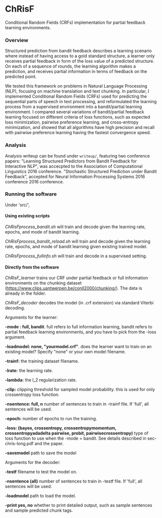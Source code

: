 # ChRisF
Conditional Random Fields (CRFs) implementation for partial feedback learning environments.

### Overview

Structured prediction from bandit feedback describes a learning scenario where instead of having access to a gold standard structure, a learner only receives partial feedback in form of the loss value of a predicted structure. On each of a sequence of rounds, the learning algorithm makes a prediction, and receives partial information in terms of feedback on the predicted point.

We tested this framework on problems in Natural Language Processing (NLP), focusing on machine translation and text chunking. In particular, I implemented Conditional Random Fields (CRFs) used for predicting the sequential parts of speech in text processing, and reformulated the learning process from a supervised environment into a bandit/partial learning environment. I compared several variations of bandit/partial feedback learning focused on different criteria of loss functions, such as expected loss minimization, pairwise preference learning, and cross-entropy minimization, and showed that all algorithms have high precision and recall with pairwise preference learning having the fastest convergence speed. 

### Analysis 

Analysis writeup can be found under `writeup/`, featuring two conference papers: "Learning Structured Predictors from Bandit Feedback for Interactive NLP", was accecpted to the Association of Computational Linguistics 2016 conference. "Stochastic Structured Prediction under Bandit Feedback", accepted for Neural Information Processing Systems 2016 conference 2016 conference. 
### Running the software 

Under 'src/', 

#### Using existing scripts

*ChRisFprocess_bandit.sh* will train and decode given the learning rate, epochs, and mode of bandit learning.

*ChRisFprocess_bandit_reload.sh* will train and decode given the learning rate, epochs, and mode of bandit learning given existing trained model.

*ChRisFprocess_fullinfo.sh* will train and decode in a supervised setting.

#### Directly from the software

*ChRisF_learner* trains our CRF under partial feedback or full information environments on the chunking dataset (https://www.clips.uantwerpen.be/conll2000/chunking/). The data is already in the folder.

*ChRisF_decoder* decodes the model (in .crf extension) via standard Viterbi decoding.

Arguments for the learner:

**-mode : full, bandit**. full refers to full information learning, bandit refers to partial feedback learning environments, and you have to pick from the -loss argument. 

**-loadmodel: none, "yourmodel.crf"**. does the learner want to train on an existing model? Specify "none" or your own model filename. 

**-trainf:** the training dataset filename.

**-lrate:** the learning rate.

**-lambda:** the l_2 regularization rate.

**-clip:** clipping threshold for sampled model probability. this is used for only crossentropy loss function.

**-nsentence: full, n** number of sentences to train in -trainf file. If 'full', all sentences will be used.

**-epoch:** number of epochs to run the training.

**-loss: (bayes, crossentropy, crossentropymomentum, crossentropyadadelta pairwise, probit, pairwisecrossentropy)** type of loss function to use when the -mode = bandit. See details described in sec-chris-long.pdf and the paper.

**-savemodel** path to save the model

Arguments for the decoder:

**-testf** filename to test the model on.

**-nsentence (all)** number of sentences to train in -testf file. If 'full', all sentences will be used.

**-loadmodel** path to load the model.

**-print yes, no** whether to print detailed output, such as sample sentences and sample predicted chunk tags.

